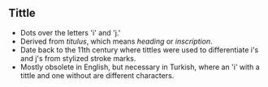 Tittle
------

* Dots over the letters 'i' and 'j.'
* Derived from _titulus_, which means _heading_ or _inscription_.
* Date back to the 11th century where tittles were used to differentiate i's and j's from stylized stroke marks.
* Mostly obsolete in English, but necessary in Turkish, where an 'i' with a tittle and one without are different characters.
